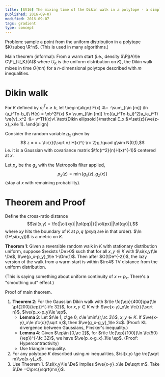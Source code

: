 ```yaml
---
title: [SV16] The mixing time of the Dikin walk in a polytope - a simple proof
published: 2016-09-07
modified: 2016-09-07
tags: gradient
type: concept
---
```


Problem: sample a point from the uniform distribution in a polytope $K\subeq \R^n$. (This is used in many algorithms.)

Main theorem (informal): From a warm start (i.e., density $\Pj(A)\le C\Pj_{U_K}(A)$ where $U_K$ is the uniform distribution on $K$), the Dikin walk mixes in time $O(mn)$ for a $n$-dimensional polytope described with $m$ inequalities.

# Dikin walk

For $K$ defined by $a_i^Tx\ge b$, let
\begin{align}
F(x) :&= -\sum_{i\in [m]} \ln (a_i^Tx-b_i)\\
H(x) = \nb^2F(x) &= \sum_{i\in [m]} \rc{(a_i^Tx-b_i)^2}a_ia_i^T\\
\ve{v}_x^2 :&= v^TH(x)v\\
\text{Dikin ellipsoid }\mathcal E_x:&=\set{z}{\ve{z-x}_x\le 1}.
\end{align}

Consider the random variable $g_x$ given by 
$$ z = x + \fc{r}{\sqrt n} H(x)^{-\rc 2}g,\quad g\sim N(0,1),$$
i.e. it is a Gaussian with covariance matrix $\fc{r^2}{n}H(x)^{-1}$ centered at $x$.

Let $p_x$ be the $g_x$ with the Metropolis filter applied, 
$$ p_x(z) = \min\{g_x(z),g_z(x)\}$$
(stay at $x$ with remaining probability).

# Theorem and Proof

Define the cross-ratio distance $$\si(x,y) = \fc{|\ol{xy}||\ol{pq}|}{|\ol{px}||\ol{qy}|},$$
where $xy$ hits the boundary of $K$ at $p,q$ ($pxyq$ are in that order). $\ln (1+\si(x,y))$ is a metric on $K$.

**Theorem 1**: Given a reversible random walk in $K$ with stationary distribution uniform, suppose $\exists \De>0$ such that for all $x,y\in K$ with $\si(x,y)\le \De$, $\ve{p_x-p_y}_1\le 1-\Om(1)$. Then after $O(\De^{-2})$, the lazy version of the walk from a warm start is within $\rc4$ TV distance from the uniform distribution.

(This is saying something about uniform continuity of $x\mapsto p_x$. There's a "smoothing out" effect.)

Proof of main theorem.

1. **Theorem 2**: For the Gaussian Dikin walk with $r\le \fc{\ep}{400}\pa{\ln \pf{200}{\ep}}^{-\fc 32}$, for $x,y\in K$ with $\ve{x-y}_x\le \fc{r}{\sqrt n}$, $\ve{p_x-p_y}\le \ep$.
    * **Lemma 3**: Let $r\le 1, c\ge 0, c\le \min\{r,\rc 3\}$, $x,y\in K$. If $\ve{x-y}_x\le \fc{c}{\sqrt n}$, then $\ve{g_x-g_y}_1\le 3c$. (Proof: KL divergence between Gaussians, Pinsker's inequality.)
	* **Lemma 4**: Given $\ep\in [0,\rc 2]$, for $r\le \fc{\ep}{100}(\ln \fc{50}{\ep})^{-\fc 32}$, we have $\ve{p_x-g_x}_1\le \ep$. (Proof: Hypercontractivity)
	* Use triangle inequality.
2. For any polytope $K$ described using $m$ inequalities, $\si(x,y) \ge \rc{\sqrt m}\ve{x-y}_x$.
3. Use Theorem 1. $\si(x,y)\le \De$ implies $\ve{x-y}_x\le De\sqrt m$. Take $\De =O\prc{\sqrt{mn}}$.
